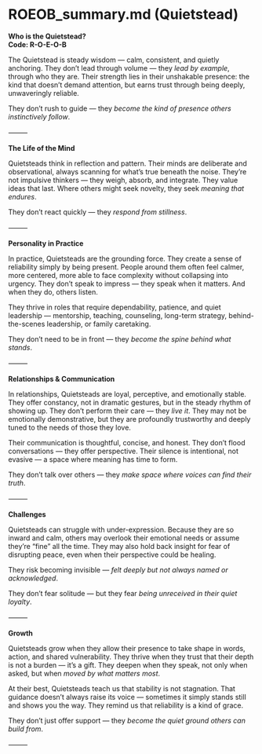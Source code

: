 # ROEOB_summary.md (Quietstead)

**Who is the Quietstead?**  
**Code: R-O-E-O-B**

The Quietstead is steady wisdom — calm, consistent, and quietly anchoring. They don’t lead through volume — they *lead by example*, through who they are. Their strength lies in their unshakable presence: the kind that doesn’t demand attention, but earns trust through being deeply, unwaveringly reliable.

They don’t rush to guide — they *become the kind of presence others instinctively follow*.

⸻

**The Life of the Mind**

Quietsteads think in reflection and pattern. Their minds are deliberate and observational, always scanning for what’s true beneath the noise. They’re not impulsive thinkers — they weigh, absorb, and integrate. They value ideas that last. Where others might seek novelty, they seek *meaning that endures*.

They don’t react quickly — they *respond from stillness*.

⸻

**Personality in Practice**

In practice, Quietsteads are the grounding force. They create a sense of reliability simply by being present. People around them often feel calmer, more centered, more able to face complexity without collapsing into urgency. They don’t speak to impress — they speak when it matters. And when they do, others listen.

They thrive in roles that require dependability, patience, and quiet leadership — mentorship, teaching, counseling, long-term strategy, behind-the-scenes leadership, or family caretaking.

They don’t need to be in front — they *become the spine behind what stands*.

⸻

**Relationships & Communication**

In relationships, Quietsteads are loyal, perceptive, and emotionally stable. They offer constancy, not in dramatic gestures, but in the steady rhythm of showing up. They don’t perform their care — they *live it*. They may not be emotionally demonstrative, but they are profoundly trustworthy and deeply tuned to the needs of those they love.

Their communication is thoughtful, concise, and honest. They don’t flood conversations — they offer perspective. Their silence is intentional, not evasive — a space where meaning has time to form.

They don’t talk over others — they *make space where voices can find their truth*.

⸻

**Challenges**

Quietsteads can struggle with under-expression. Because they are so inward and calm, others may overlook their emotional needs or assume they’re “fine” all the time. They may also hold back insight for fear of disrupting peace, even when their perspective could be healing.

They risk becoming invisible — *felt deeply but not always named or acknowledged*.

They don’t fear solitude — but they fear *being unreceived in their quiet loyalty*.

⸻

**Growth**

Quietsteads grow when they allow their presence to take shape in words, action, and shared vulnerability. They thrive when they trust that their depth is not a burden — it’s a gift. They deepen when they speak, not only when asked, but when *moved by what matters most*.

At their best, Quietsteads teach us that stability is not stagnation. That guidance doesn’t always raise its voice — sometimes it simply stands still and shows you the way. They remind us that reliability is a kind of grace.

They don’t just offer support — they *become the quiet ground others can build from*.

⸻
